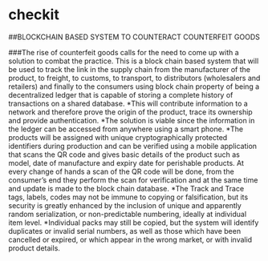 # checkit

##BLOCKCHAIN BASED SYSTEM TO COUNTERACT COUNTERFEIT GOODS

###The rise of counterfeit goods calls for the need to come up with a solution to combat the practice. This is a block chain based system that will be used to track the link in the supply chain from the manufacturer of the product, to freight, to customs, to transport, to distributors (wholesalers and retailers) and finally to the consumers using block chain property of being a decentralized ledger that is capable of storing a complete history of transactions on a shared database. 
*This will contribute information to a network and therefore prove the origin of the product, trace its ownership and provide authentication. 
*The solution is viable since the information in the ledger can be accessed from anywhere using a smart phone.
*The products will be assigned with unique cryptographically protected identifiers during production and can be verified using a mobile application that scans the QR code and gives basic details of the product such as model, date of manufacture and expiry date for perishable products. At every change of hands a scan of the QR code will be done, from the consumer’s end they perform the scan for verification and at the same time and update is made to the block chain database.
*The Track and Trace tags, labels, codes may not be immune to copying or falsification, but its security is greatly enhanced by the inclusion of unique and apparently random serialization, or non-predictable numbering, ideally at individual item level. 
*Individual packs may still be copied, but the system will identify duplicates or invalid serial numbers, as well as those which have been cancelled or expired, or which appear in the wrong market, or with invalid product details.


